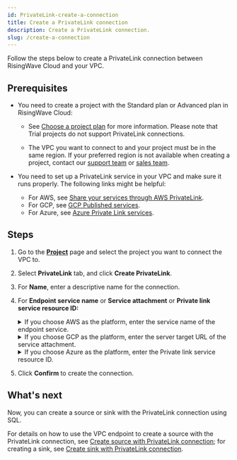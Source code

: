 ```yaml
---
id: PrivateLink-create-a-connection
title: Create a PrivateLink connection
description: Create a PrivateLink connection.
slug: /create-a-connection
---
```


Follow the steps below to create a PrivateLink connection between RisingWave Cloud and your VPC.

## Prerequisites

- You need to create a project with the Standard plan or Advanced plan in RisingWave Cloud:

  - See [Choose a project plan](/project-choose-a-project-plan.md) for more information. Please note that Trial projects do not support PrivateLink connections.

  - The VPC you want to connect to and your project must be in the same region. If your preferred region is not available when creating a project, contact our [support team](mailto:cloud-support@risingwave-labs.com) or [sales team](mailto:sales@risingwave-labs.com).

- You need to set up a PrivateLink service in your VPC and make sure it runs properly. The following links might be helpful:

  - For AWS, see [Share your services through AWS PrivateLink](https://docs.aws.amazon.com/vpc/latest/privatelink/privatelink-share-your-services.html).
  - For GCP, see [GCP Published services](https://cloud.google.com/vpc/docs/about-vpc-hosted-services).
  - For Azure, see [Azure Private Link services](https://learn.microsoft.com/en-us/azure/private-link/private-link-service-overview).

## Steps

1. Go to the [**Project**](https://cloud.risingwave.com/project/home/) page and select the project you want to connect the VPC to.

2. Select **PrivateLink** tab, and click **Create PrivateLink**.

3. For **Name**, enter a descriptive name for the connection.

4. For **Endpoint service name** or **Service attachment** or **Private link service resource ID:**

    <details>
    <summary>If you choose AWS as the platform, enter the service name of the endpoint service.</summary>

    You can find it in the [Amazon VPC Console](https://console.aws.amazon.com/vpc/) → **Endpoint services** → **Service name** section.

    ![AWS endpoint service name](./images/aws-endpoint-service-name.png)

    </details>

    <details>
    <summary>If you choose GCP as the platform, enter the server target URL of the service attachment.</summary>

    You can find it in the [Google Cloud Console](https://console.cloud.google.com/) → **Network services** → **Private Service Connect**.

    ![GCP Service attachment](./images/gcp-service-attachment.png)

    </details>

    <details>
    <summary>If you choose Azure as the platform, enter the Private link service resource ID.</summary>

    You can find it in the [Azure Portal](https://portal.azure.com/) → **Private link service** section.

    ![Azure Resource id](./images/azure-resource-id.png)

    </details>

5. Click **Confirm** to create the connection.

## What's next

Now, you can create a source or sink with the PrivateLink connection using SQL.

For details on how to use the VPC endpoint to create a source with the PrivateLink connection, see [Create source with PrivateLink connection](/docs/current/ingest-from-kafka/#create-source-with-privatelink-connection); for creating a sink, see [Create sink with PrivateLink connection](/docs/current/create-sink-kafka/#create-sink-with-privatelink-connection).
